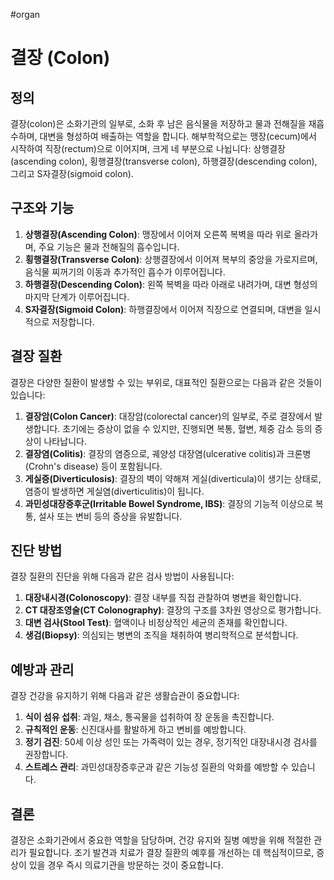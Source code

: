 #organ 


# 결장 (Colon)

## 정의
결장(colon)은 소화기관의 일부로, 소화 후 남은 음식물을 저장하고 물과 전해질을 재흡수하며, 대변을 형성하여 배출하는 역할을 합니다. 해부학적으로는 맹장(cecum)에서 시작하여 직장(rectum)으로 이어지며, 크게 네 부분으로 나뉩니다: 상행결장(ascending colon), 횡행결장(transverse colon), 하행결장(descending colon), 그리고 S자결장(sigmoid colon).

## 구조와 기능
1. **상행결장(Ascending Colon)**: 맹장에서 이어져 오른쪽 복벽을 따라 위로 올라가며, 주요 기능은 물과 전해질의 흡수입니다.
2. **횡행결장(Transverse Colon)**: 상행결장에서 이어져 복부의 중앙을 가로지르며, 음식물 찌꺼기의 이동과 추가적인 흡수가 이루어집니다.
3. **하행결장(Descending Colon)**: 왼쪽 복벽을 따라 아래로 내려가며, 대변 형성의 마지막 단계가 이루어집니다.
4. **S자결장(Sigmoid Colon)**: 하행결장에서 이어져 직장으로 연결되며, 대변을 일시적으로 저장합니다.

## 결장 질환
결장은 다양한 질환이 발생할 수 있는 부위로, 대표적인 질환으로는 다음과 같은 것들이 있습니다:

1. **결장암(Colon Cancer)**: 대장암(colorectal cancer)의 일부로, 주로 결장에서 발생합니다. 초기에는 증상이 없을 수 있지만, 진행되면 복통, 혈변, 체중 감소 등의 증상이 나타납니다.
2. **결장염(Colitis)**: 결장의 염증으로, 궤양성 대장염(ulcerative colitis)과 크론병(Crohn's disease) 등이 포함됩니다.
3. **게실증(Diverticulosis)**: 결장의 벽이 약해져 게실(diverticula)이 생기는 상태로, 염증이 발생하면 게실염(diverticulitis)이 됩니다.
4. **과민성대장증후군(Irritable Bowel Syndrome, IBS)**: 결장의 기능적 이상으로 복통, 설사 또는 변비 등의 증상을 유발합니다.

## 진단 방법
결장 질환의 진단을 위해 다음과 같은 검사 방법이 사용됩니다:

1. **대장내시경(Colonoscopy)**: 결장 내부를 직접 관찰하여 병변을 확인합니다.
2. **CT 대장조영술(CT Colonography)**: 결장의 구조를 3차원 영상으로 평가합니다.
3. **대변 검사(Stool Test)**: 혈액이나 비정상적인 세균의 존재를 확인합니다.
4. **생검(Biopsy)**: 의심되는 병변의 조직을 채취하여 병리학적으로 분석합니다.

## 예방과 관리
결장 건강을 유지하기 위해 다음과 같은 생활습관이 중요합니다:

1. **식이 섬유 섭취**: 과일, 채소, 통곡물을 섭취하여 장 운동을 촉진합니다.
2. **규칙적인 운동**: 신진대사를 활발하게 하고 변비를 예방합니다.
3. **정기 검진**: 50세 이상 성인 또는 가족력이 있는 경우, 정기적인 대장내시경 검사를 권장합니다.
4. **스트레스 관리**: 과민성대장증후군과 같은 기능성 질환의 악화를 예방할 수 있습니다.

## 결론
결장은 소화기관에서 중요한 역할을 담당하며, 건강 유지와 질병 예방을 위해 적절한 관리가 필요합니다. 조기 발견과 치료가 결장 질환의 예후를 개선하는 데 핵심적이므로, 증상이 있을 경우 즉시 의료기관을 방문하는 것이 중요합니다.

